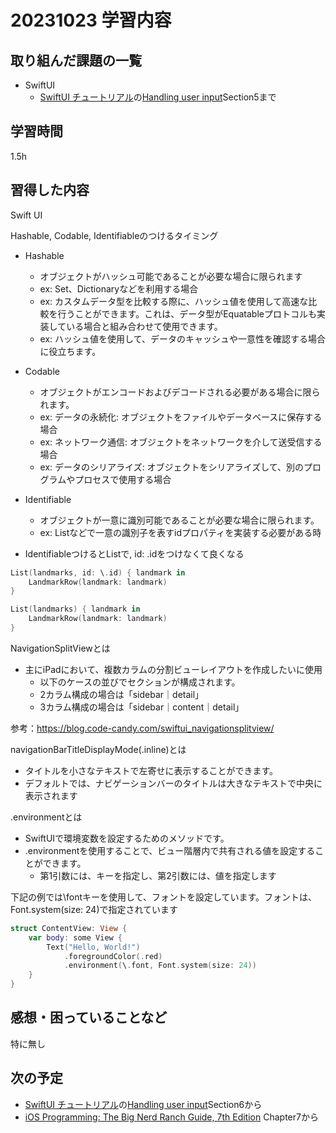 # 20231023 学習内容

## 取り組んだ課題の一覧

- SwiftUI
  - [SwiftUI チュートリアル](https://developer.apple.com/tutorials/swiftui#swiftui-essentials)の[Handling user input](https://developer.apple.com/tutorials/swiftui/handling-user-input)Section5まで

## 学習時間

1.5h

## 習得した内容

Swift UI

Hashable, Codable, Identifiableのつけるタイミング

- Hashable
  - オブジェクトがハッシュ可能であることが必要な場合に限られます
  - ex: Set、Dictionaryなどを利用する場合
  - ex: カスタムデータ型を比較する際に、ハッシュ値を使用して高速な比較を行うことができます。これは、データ型がEquatableプロトコルも実装している場合と組み合わせて使用できます。
  - ex: ハッシュ値を使用して、データのキャッシュや一意性を確認する場合に役立ちます。
- Codable
  - オブジェクトがエンコードおよびデコードされる必要がある場合に限られます。
  - ex: データの永続化: オブジェクトをファイルやデータベースに保存する場合
  - ex: ネットワーク通信: オブジェクトをネットワークを介して送受信する場合
  - ex: データのシリアライズ: オブジェクトをシリアライズして、別のプログラムやプロセスで使用する場合
- Identifiable
  - オブジェクトが一意に識別可能であることが必要な場合に限られます。
  - ex: Listなどで一意の識別子を表すidプロパティを実装する必要がある時

- IdentifiableつけるとListで, id: \.idをつけなくて良くなる

```swift
List(landmarks, id: \.id) { landmark in
    LandmarkRow(landmark: landmark)
}

List(landmarks) { landmark in
    LandmarkRow(landmark: landmark)
}
```

NavigationSplitViewとは

- 主にiPadにおいて、複数カラムの分割ビューレイアウトを作成したいに使用
  - 以下のケースの並びでセクションが構成されます。
  - 2カラム構成の場合は「sidebar｜detail」
  - 3カラム構成の場合は「sidebar｜content｜detail」

参考：<https://blog.code-candy.com/swiftui_navigationsplitview/>

navigationBarTitleDisplayMode(.inline)とは

- タイトルを小さなテキストで左寄せに表示することができます。
- デフォルトでは、ナビゲーションバーのタイトルは大きなテキストで中央に表示されます

.environmentとは

- SwiftUIで環境変数を設定するためのメソッドです。
- .environmentを使用することで、ビュー階層内で共有される値を設定することができます。
  - 第1引数には、キーを指定し、第2引数には、値を指定します

下記の例では\fontキーを使用して、フォントを設定しています。フォントは、Font.system(size: 24)で指定されています

```swift
struct ContentView: View {
    var body: some View {
        Text("Hello, World!")
            .foregroundColor(.red)
            .environment(\.font, Font.system(size: 24))
    }
}
```

## 感想・困っていることなど

特に無し

## 次の予定

- [SwiftUI チュートリアル](https://developer.apple.com/tutorials/swiftui#swiftui-essentials)の[Handling user input](https://developer.apple.com/tutorials/swiftui/handling-user-input)Section6から
- [iOS Programming: The Big Nerd Ranch Guide, 7th Edition](https://www.informit.com/store/ios-programming-the-big-nerd-ranch-guide-9780135264027) Chapter7から
